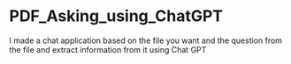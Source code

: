 # PDF_Asking_using_ChatGPT
I made a chat application based on the file you want and the question from the file and extract information from it using Chat GPT
